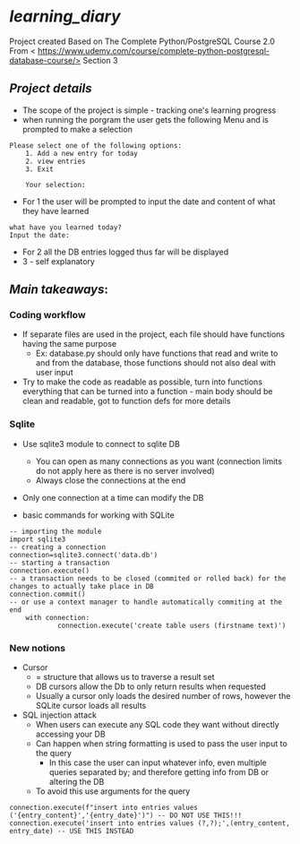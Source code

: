 # ***learning_diary***
Project created Based on The Complete Python/PostgreSQL Course 2.0 
From < https://www.udemy.com/course/complete-python-postgresql-database-course/> 
Section 3

## ***Project details***
- The scope of the project is simple - tracking one's learning progress
- when running the porgram the user gets the following Menu and is prompted to make a selection
```
Please select one of the following options:
    1. Add a new entry for today
    2. view entries
    3. Exit
    
    Your selection: 
```
- For 1 the user will be prompted to input the date and content of what they have learned
```
what have you learned today?
Input the date:
```
- For 2 all the DB entries logged thus far will be displayed
- 3 - self explanatory

## ***Main takeaways***:

### **Coding workflow**
- If separate files are used in the project, each file should have functions having the same purpose 
	- Ex: database.py should only have functions that read and write to and from the database, those functions should not also deal with user input
- Try to make the code as readable as possible, turn into functions everything that can be turned into a function - main body should be clean and readable, got to function defs for more details

### **Sqlite**
- Use sqlite3 module to connect to sqlite DB
	- You can open as many connections as you want (connection limits do not apply here as there is no server involved)
	- Always close the connections at the end
- Only one connection at a time can modify the DB

- basic commands for working with SQLite
```
-- importing the module
import sqlite3
-- creating a connection
connection=sqlite3.connect('data.db') 
-- starting a transaction
connection.execute()
-- a transaction needs to be closed (commited or rolled back) for the changes to actually take place in DB
connection.commit()
-- or use a context manager to handle automatically commiting at the end
    with connection:
            connection.execute('create table users (firstname text)')
```
### **New notions**
- Cursor
	- = structure that allows us to traverse a result set 
	- DB cursors allow the Db to only return results when requested
	- Usually a cursor only loads the desired number of rows, however the SQLite cursor loads all results
- SQL injection attack
	- When users can execute any SQL code they want without directly accessing your DB
	- Can happen when string formatting is used to pass the user input to the query 
		- In this case the user can input whatever info, even multiple queries separated by; and therefore getting info from DB or altering the DB
	- To avoid this use arguments for the query
```
connection.execute(f"insert into entries values ('{entry_content}','{entry_date}')") -- DO NOT USE THIS!!!
connection.execute('insert into entries values (?,?);',(entry_content, entry_date) -- USE THIS INSTEAD
```
